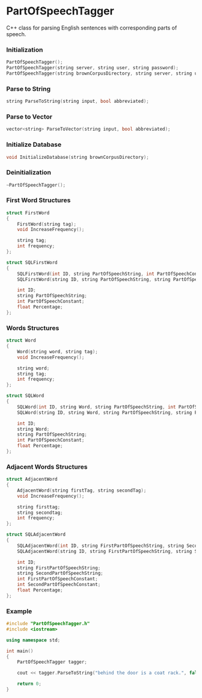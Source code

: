 # PartOfSpeechTagger
C++ class for parsing English sentences with corresponding parts of speech.

### Initialization
```C++
PartOfSpeechTagger();
PartOfSpeechTagger(string server, string user, string password);
PartOfSpeechTagger(string brownCorpusDirectory, string server, string user, string password);
```

### Parse to String
```C++
string ParseToString(string input, bool abbreviated);
```

### Parse to Vector
```C++
vector<string> ParseToVector(string input, bool abbreviated);
```

### Initialize Database
```C++
void InitializeDatabase(string brownCorpusDirectory);
```

### Deinitialization
```C++
~PartOfSpeechTagger();
```

### First Word Structures
```C++
struct FirstWord
{
	FirstWord(string tag);
	void IncreaseFrequency();

	string tag;
	int frequency;
};

struct SQLFirstWord
{
	SQLFirstWord(int ID, string PartOfSpeechString, int PartOfSpeechConstant, float Percentage);
	SQLFirstWord(string ID, string PartOfSpeechString, string PartOfSpeechConstant, string Percentage);

	int ID;
	string PartOfSpeechString;
	int PartOfSpeechConstant;
	float Percentage;
};
```

### Words Structures
```C++
struct Word
{
	Word(string word, string tag);
	void IncreaseFrequency();

	string word;
	string tag;
	int frequency;
};

struct SQLWord
{
	SQLWord(int ID, string Word, string PartOfSpeechString, int PartOfSpeechConstant, float Percentage);
	SQLWord(string ID, string Word, string PartOfSpeechString, string PartOfSpeechConstant, string Percentage);

	int ID;
	string Word;
	string PartOfSpeechString;
	int PartOfSpeechConstant;
	float Percentage;
};
```

### Adjacent Words Structures
```C++
struct AdjacentWord
{
	AdjacentWord(string firstTag, string secondTag);
	void IncreaseFrequency();

	string firsttag;
	string secondtag;
	int frequency;
};

struct SQLAdjacentWord
{
	SQLAdjacentWord(int ID, string FirstPartOfSpeechString, string SecondPartOfSpeechString, int FirstPartOfSpeechConstant, int SecondPartOfSpeechConstant, float Percentage);
	SQLAdjacentWord(string ID, string FirstPartOfSpeechString, string SecondPartOfSpeechString, string FirstPartOfSpeechConstant, string SecondPartOfSpeechConstant, string Percentage);

	int ID;
	string FirstPartOfSpeechString;
	string SecondPartOfSpeechString;
	int FirstPartOfSpeechConstant;
	int SecondPartOfSpeechConstant;
	float Percentage;
};
```

### Example
```C++
#include "PartOfSpeechTagger.h"
#include <iostream>

using namespace std;

int main()
{
	PartOfSpeechTagger tagger;

	cout << tagger.ParseToString("behind the door is a coat rack.", false);

	return 0;
}
```
